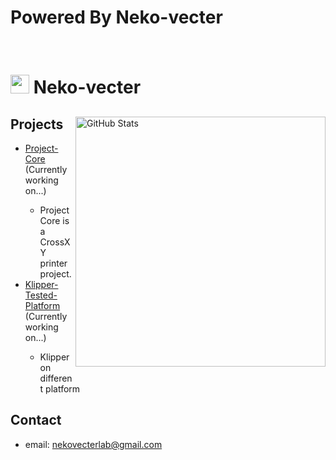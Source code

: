 # Powered By Neko-vecter

<head>

</head>
<body>

<br>
<h1><img src="https://avatars.githubusercontent.com/u/103219278" width="30"> Neko-vecter</h1>
<div>
<img align="right" alt="GitHub Stats" src="https://github-readme-stats.vercel.app/api?username=Neko-vecter-Lab&show_icons=true&theme=dracula" width="400" style="margin-bottom:1em;"/>

<h2>Projects</h2>
<ul>
    <li><a href="https://github.com/Neko-vecter/Project-Core">Project-Core</a> (Currently working on...)</li>
        <ul>
            <li>Project Core is a CrossXY printer project.</li>
        </ul>
    <li><a href="https://github.com/NekoDesign-Crew/Klipper-Tested-Platform">Klipper-Tested-Platform</a> (Currently working on...)</li>
        <ul>
            <li>Klipper on different platform</li>
        </ul>
    </ul>
</div>

<div>
    <h2>Contact</h2>
    <ul>
        <li>email: <a href="mailto:nekovecterlab@gmail.com">nekovecterlab@gmail.com</a></li>
    </ul>
</div>

</body>